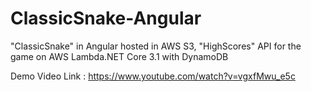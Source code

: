 # ClassicSnake-Angular

"ClassicSnake" in Angular hosted in AWS S3,
"HighScores" API for the game on AWS Lambda\.NET Core 3.1 with DynamoDB

Demo Video Link : https://www.youtube.com/watch?v=vgxfMwu_e5c


